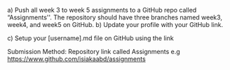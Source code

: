a) Push all week 3 to week 5 assignments to a GitHub repo called “Assignments''. The repository should have three branches named week3, week4, and week5 on GitHub.
b)  Update your profile with your GitHub link.

c) Setup your [username].md file on GitHub using the link

Submission Method:  Repository link  called Assignments e.g  https://www.github.com/isiakaabd/assignments